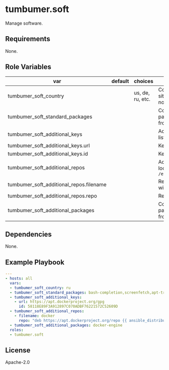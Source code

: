 # tumbumer.soft

Manage software.

## Requirements

None.

## Role Variables

var | default | choices | description
---|---|---|---
tumbumer_soft_country | | us, de, ru, etc. | Country code for mirror site, if not set then nothing happens
tumbumer_soft_standard_packages | | | Comma separated package list for install from standart repos
tumbumer_soft_additional_keys | | | Additional repository key list
tumbumer_soft_additional_keys.url | | | Key url
tumbumer_soft_additional_keys.id | | | Key id
tumbumer_soft_additional_repos | | | Additional repositories list located at `/etc/apt/sources.list.d/`
tumbumer_soft_additional_repos.filename | | | Repository file name without ".list"
tumbumer_soft_additional_repos.repo | | | Repo line
tumbumer_soft_additional_packages | | | Comma separated package list for install from additional repos

## Dependencies

None.

## Example Playbook

```yaml
---
- hosts: all
  vars:
  - tumbumer_soft_country: ru
  - tumbumer_soft_standard_packages: bash-completion,screenfetch,apt-transport-https
  - tumbumer_soft_additional_keys:
    - url: https://apt.dockerproject.org/gpg
      id: 58118E89F3A912897C070ADBF76221572C52609D
  - tumbumer_soft_additional_repos:
    - filename: docker
      repo: "deb https://apt.dockerproject.org/repo {{ ansible_distribution | lower }}-{{ ansible_distribution_release }} main"
  - tumbumer_soft_additional_packages: docker-engine
  roles:
  - tumbumer.soft
```

## License

Apache-2.0
